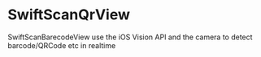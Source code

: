 # SwiftScanQrView
SwiftScanBarecodeView use the iOS Vision API and the camera to detect barcode/QRCode etc in realtime




